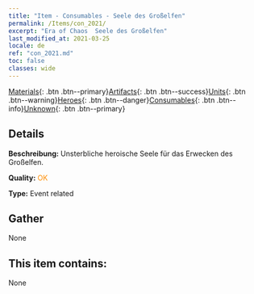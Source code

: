 ```yaml
---
title: "Item - Consumables - Seele des Großelfen"
permalink: /Items/con_2021/
excerpt: "Era of Chaos  Seele des Großelfen"
last_modified_at: 2021-03-25
locale: de
ref: "con_2021.md"
toc: false
classes: wide
---
```

 [Materials](/de/Items/){: .btn .btn--primary}[Artifacts](/de/Items/Artifacts/){: .btn .btn--success}[Units](/de/Items/Units/){: .btn .btn--warning}[Heroes](/de/Items/Heroes/){: .btn .btn--danger}[Consumables](/de/Items/Consumables/){: .btn .btn--info}[Unknown](/de/Items/Unknown/){: .btn .btn--primary}

## Details
 **Beschreibung:** Unsterbliche heroische Seele für das Erwecken des Großelfen.

 **Quality:** <span style="color: #FF8C00">OK</span>

 **Type:** Event related

## Gather

  None

## This item contains:

  None

